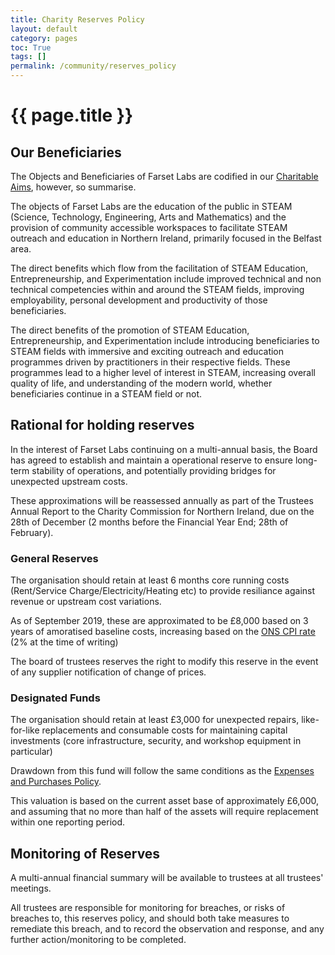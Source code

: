 ```yaml
---
title: Charity Reserves Policy
layout: default
category: pages
toc: True
tags: []
permalink: /community/reserves_policy
---
```


# {{ page.title }}

## Our Beneficiaries

The Objects and Beneficiaries of Farset Labs are codified in our [Charitable Aims](/about/charitable_aims), however, so summarise.

The objects of Farset Labs are the education of the public in STEAM (Science, Technology, Engineering, Arts and Mathematics) and the provision of community accessible workspaces to facilitate STEAM outreach and education in Northern Ireland, primarily focused in the Belfast area.

The direct benefits which flow from the facilitation of STEAM Education, Entrepreneurship, and Experimentation include improved technical and non technical competencies within and around the STEAM fields, improving employability, personal development and productivity of those beneficiaries.

The direct benefits of the promotion of STEAM Education, Entrepreneurship, and Experimentation include introducing beneficiaries to STEAM fields with immersive and exciting outreach and education programmes driven by practitioners in their respective fields. These programmes lead to a higher level of interest in STEAM, increasing overall quality of life, and understanding of the modern world, whether beneficiaries continue in a STEAM field or not.

## Rational for holding reserves

In the interest of Farset Labs continuing  on a multi-annual basis, the Board has agreed to establish and maintain a operational reserve to ensure long-term stability of operations, and potentially providing bridges for unexpected upstream costs.

These approximations will be reassessed annually as part of the Trustees Annual Report to the Charity Commission for Northern Ireland, due on the 28th of December (2 months before the Financial Year End; 28th of February).

### General Reserves

The organisation should retain at least 6 months core running costs (Rent/Service Charge/Electricity/Heating etc) to provide resiliance against revenue or upstream cost variations.

As of September 2019, these are approximated to be £8,000 based on 3 years of amoratised baseline costs, increasing based on the [ONS CPI rate](https://www.ons.gov.uk/economy/inflationandpriceindices) (2% at the time of writing)

The board of trustees reserves the right to modify this reserve in the event of any supplier notification of change of prices.

### Designated Funds

The organisation should retain at least £3,000 for unexpected repairs, like-for-like replacements and consumable costs for maintaining capital investments (core infrastructure, security, and workshop equipment in particular)

Drawdown from this fund will follow the same conditions as the [Expenses and Purchases Policy](/community/expenses_purchasing).

This valuation is based on the current asset base of approximately £6,000, and assuming that no more than half of the assets will require replacement within one reporting period.

## Monitoring of Reserves

A multi-annual financial summary will be available to trustees at all trustees' meetings.

All trustees are responsible for monitoring for breaches, or risks of breaches to, this reserves policy, and should both take measures to remediate this breach, and to record the observation and response, and any further action/monitoring to be completed.
